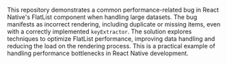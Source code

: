 This repository demonstrates a common performance-related bug in React Native's FlatList component when handling large datasets. The bug manifests as incorrect rendering, including duplicate or missing items, even with a correctly implemented `keyExtractor`.  The solution explores techniques to optimize FlatList performance, improving data handling and reducing the load on the rendering process.  This is a practical example of handling performance bottlenecks in React Native development.